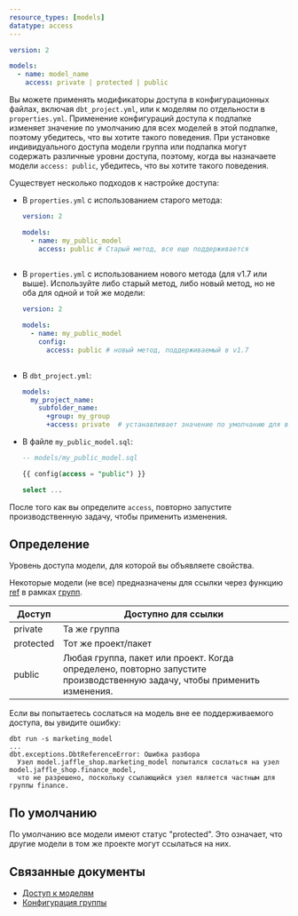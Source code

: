 ```yaml
---
resource_types: [models]
datatype: access
---
```


<File name='models/<schema>.yml'>

```yml
version: 2

models:
  - name: model_name
    access: private | protected | public
```

</File>

Вы можете применять модификаторы доступа в конфигурационных файлах, включая `dbt_project.yml`, или к моделям по отдельности в `properties.yml`. Применение конфигураций доступа к подпапке изменяет значение по умолчанию для всех моделей в этой подпапке, поэтому убедитесь, что вы хотите такого поведения. При установке индивидуального доступа модели группа или подпапка могут содержать различные уровни доступа, поэтому, когда вы назначаете модели `access: public`, убедитесь, что вы хотите такого поведения.

Существует несколько подходов к настройке доступа:

- В `properties.yml` с использованием старого метода:

  <File name='models/properties_my_public_model.yml'>
  
  ```yml
  version: 2
  
  models:
    - name: my_public_model
      access: public # Старый метод, все еще поддерживается
      
  ```
  </File>
  
- В `properties.yml` с использованием нового метода (для v1.7 или выше). Используйте либо старый метод, либо новый метод, но не оба для одной и той же модели:

  <File name='models/properties_my_public_model.yml'>
  
  ```yml
  version: 2
  
  models:
    - name: my_public_model
      config:
        access: public # новый метод, поддерживаемый в v1.7
      
  ```
  </File>

- В `dbt_project.yml`:

  <File name='dbt_project.yml'>
  
  ```yml
  models:
    my_project_name:
      subfolder_name:
        +group: my_group
        +access: private  # устанавливает значение по умолчанию для всех моделей в этой подпапке
  ```
  </File>

- В файле `my_public_model.sql`:

  <File name='models/my_public_model.sql'>
  
  ```sql
  -- models/my_public_model.sql
  
  {{ config(access = "public") }}
  
  select ...
  ```
  </File>

После того как вы определите `access`, повторно запустите производственную задачу, чтобы применить изменения.

## Определение
Уровень доступа модели, для которой вы объявляете свойства.

Некоторые модели (не все) предназначены для ссылки через функцию [ref](/reference/dbt-jinja-functions/ref) в рамках [групп](/docs/build/groups).

| Доступ    | Доступно для ссылки              |
|-----------|----------------------------------|
| private   | Та же группа                     |
| protected | Тот же проект/пакет             |
| public    | Любая группа, пакет или проект. Когда определено, повторно запустите производственную задачу, чтобы применить изменения. |

Если вы попытаетесь сослаться на модель вне ее поддерживаемого доступа, вы увидите ошибку:

```shell
dbt run -s marketing_model
...
dbt.exceptions.DbtReferenceError: Ошибка разбора
  Узел model.jaffle_shop.marketing_model попытался сослаться на узел model.jaffle_shop.finance_model, 
  что не разрешено, поскольку ссылающийся узел является частным для группы finance.
```

## По умолчанию

По умолчанию все модели имеют статус "protected". Это означает, что другие модели в том же проекте могут ссылаться на них.

## Связанные документы

* [Доступ к моделям](/docs/collaborate/govern/model-access#groups)
* [Конфигурация группы](/reference/resource-configs/group)
